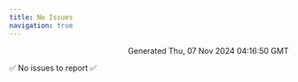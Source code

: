 ```yaml
---
title: No Issues
navigation: true
---
```


<p style="text-align:right;color:#cccs">
Generated Thu, 07 Nov 2024 04:16:50 GMT
</p>
<p>✅ No issues to report ✅</p>



